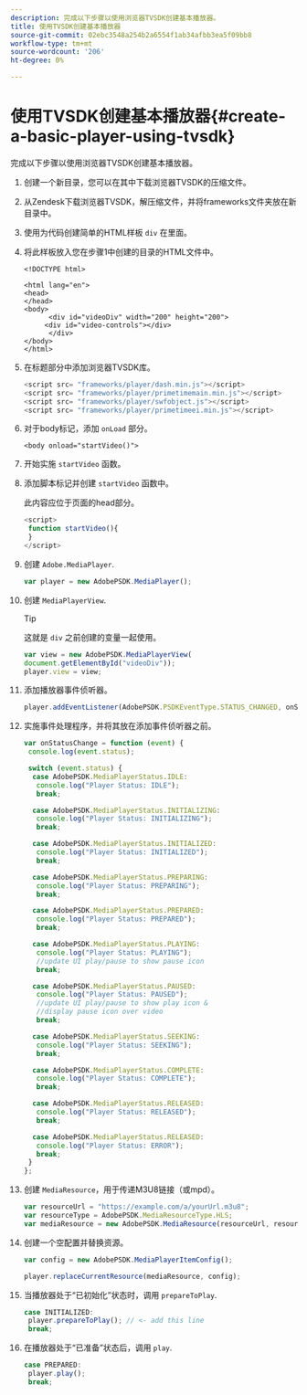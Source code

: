 ```yaml
---
description: 完成以下步骤以使用浏览器TVSDK创建基本播放器。
title: 使用TVSDK创建基本播放器
source-git-commit: 02ebc3548a254b2a6554f1ab34afbb3ea5f09bb8
workflow-type: tm+mt
source-wordcount: '206'
ht-degree: 0%

---
```


# 使用TVSDK创建基本播放器{#create-a-basic-player-using-tvsdk}

完成以下步骤以使用浏览器TVSDK创建基本播放器。

1. 创建一个新目录，您可以在其中下载浏览器TVSDK的压缩文件。
1. 从Zendesk下载浏览器TVSDK，解压缩文件，并将frameworks文件夹放在新目录中。
1. 使用为代码创建简单的HTML样板 `div` 在里面。
1. 将此样板放入您在步骤1中创建的目录的HTML文件中。

   ```
   <!DOCTYPE html> 
   
   <html lang="en"> 
   <head> 
   </head> 
   <body> 
         <div id="videoDiv" width="200" height="200"> 
        <div id="video-controls"></div> 
         </div> 
   </body> 
   </html>
   ```

1. 在标题部分中添加浏览器TVSDK库。

   ```js
   <script src= "frameworks/player/dash.min.js"></script> 
   <script src= "frameworks/player/primetimemain.min.js"></script> 
   <script src= "frameworks/player/swfobject.js"></script> 
   <script src= "frameworks/player/primetimeei.min.js"></script>
   ```

1. 对于body标记，添加 `onLoad` 部分。

   ```
   <body onload="startVideo()">
   ```

1. 开始实施 `startVideo` 函数。
1. 添加脚本标记并创建 `startVideo` 函数中。

   此内容应位于页面的head部分。

   ```js
   <script> 
    function startVideo(){ 
    } 
   </script>
   ```

1. 创建 `Adobe.MediaPlayer`.

   ```js
   var player = new AdobePSDK.MediaPlayer();
   ```

1. 创建 `MediaPlayerView`.

   >[!TIP]
   >
   >这就是 `div` 之前创建的变量一起使用。

   ```js
   var view = new AdobePSDK.MediaPlayerView( 
   document.getElementById("videoDiv")); 
   player.view = view;
   ```

1. 添加播放器事件侦听器。

   ```js
   player.addEventListener(AdobePSDK.PSDKEventType.STATUS_CHANGED, onStatusChange);
   ```

1. 实施事件处理程序，并将其放在添加事件侦听器之前。

   ```js
   var onStatusChange = function (event) { 
    console.log(event.status); 
   
    switch (event.status) { 
     case AdobePSDK.MediaPlayerStatus.IDLE: 
      console.log("Player Status: IDLE"); 
      break; 
   
     case AdobePSDK.MediaPlayerStatus.INITIALIZING: 
      console.log("Player Status: INITIALIZING"); 
      break; 
   
     case AdobePSDK.MediaPlayerStatus.INITIALIZED: 
      console.log("Player Status: INITIALIZED"); 
      break; 
   
     case AdobePSDK.MediaPlayerStatus.PREPARING: 
      console.log("Player Status: PREPARING"); 
      break; 
   
     case AdobePSDK.MediaPlayerStatus.PREPARED: 
      console.log("Player Status: PREPARED"); 
      break; 
   
     case AdobePSDK.MediaPlayerStatus.PLAYING: 
      console.log("Player Status: PLAYING"); 
      //update UI play/pause to show pause icon 
      break; 
   
     case AdobePSDK.MediaPlayerStatus.PAUSED: 
      console.log("Player Status: PAUSED"); 
      //update UI play/pause to show play icon & 
      //display pause icon over video 
      break; 
   
     case AdobePSDK.MediaPlayerStatus.SEEKING: 
      console.log("Player Status: SEEKING"); 
      break; 
   
     case AdobePSDK.MediaPlayerStatus.COMPLETE: 
      console.log("Player Status: COMPLETE"); 
      break; 
   
     case AdobePSDK.MediaPlayerStatus.RELEASED: 
      console.log("Player Status: RELEASED"); 
      break; 
   
     case AdobePSDK.MediaPlayerStatus.RELEASED: 
      console.log("Player Status: ERROR"); 
      break; 
    } 
   }; 
   ```

1. 创建 `MediaResource`，用于传递M3U8链接（或mpd）。

   ```js
   var resourceUrl = "https://example.com/a/yourUrl.m3u8"; 
   var resourceType = AdobePSDK.MediaResourceType.HLS; 
   var mediaResource = new AdobePSDK.MediaResource(resourceUrl, resourceType, null, false);
   ```

1. 创建一个空配置并替换资源。

   ```js
   var config = new AdobePSDK.MediaPlayerItemConfig(); 
   
   player.replaceCurrentResource(mediaResource, config);
   ```

1. 当播放器处于“已初始化”状态时，调用 `prepareToPlay`.

   ```js
   case INITIALIZED: 
    player.prepareToPlay(); // <- add this line 
    break;
   ```

1. 在播放器处于“已准备”状态后，调用 `play`.

   ```js
   case PREPARED: 
    player.play(); 
    break;
   ```
